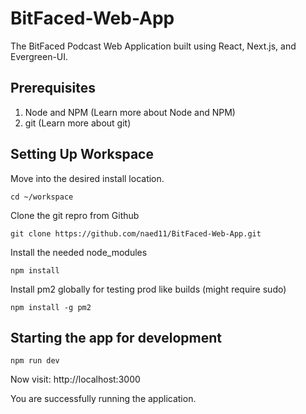 # BitFaced-Web-App
The BitFaced Podcast Web Application built using React, Next.js, and Evergreen-UI.
 
## Prerequisites

1. Node and NPM (Learn more about Node and NPM)
2. git (Learn more about git)

## Setting Up Workspace

Move into the desired install location.

`cd ~/workspace`

Clone the git repro from Github

`git clone https://github.com/naed11/BitFaced-Web-App.git`

Install the needed node_modules

`npm install`

Install pm2 globally for testing prod like builds (might require sudo)

`npm install -g pm2`

## Starting the app for development

`npm run dev`

Now visit:
http://localhost:3000

You are successfully running the application.


